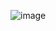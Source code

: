 ![image](https://github.com/Vivekkumar-Tiwari/-1-Web-application-Ui/assets/158731018/82ceb838-aeab-4c38-ae64-923141b5e5fe)
